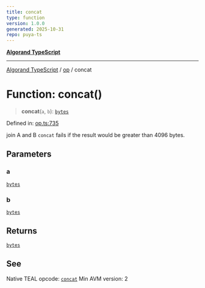 ```yaml
---
title: concat
type: function
version: 1.0.0
generated: 2025-10-31
repo: puya-ts
---
```

[**Algorand TypeScript**](../../README.md)

***

[Algorand TypeScript](../../modules.md) / [op](../README.md) / concat

# Function: concat()

> **concat**(`a`, `b`): [`bytes`](../../index/type-aliases/bytes.md)

Defined in: [op.ts:735](https://github.com/algorandfoundation/puya-ts/blob/main/packages/algo-ts/src/op.ts#L735)

join A and B
`concat` fails if the result would be greater than 4096 bytes.

## Parameters

### a

[`bytes`](../../index/type-aliases/bytes.md)

### b

[`bytes`](../../index/type-aliases/bytes.md)

## Returns

[`bytes`](../../index/type-aliases/bytes.md)

## See

Native TEAL opcode: [`concat`](https://dev.algorand.co/reference/algorand-teal/opcodes#concat)
Min AVM version: 2
